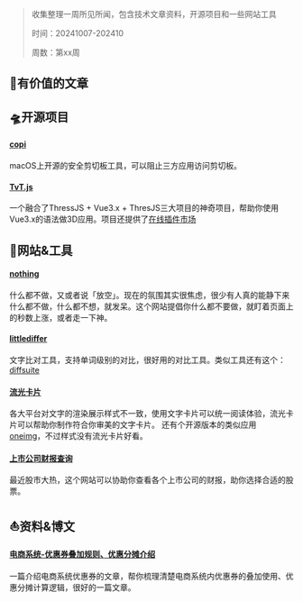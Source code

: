 > 收集整理一周所见所闻，包含技术文章资料，开源项目和一些网站工具
> 
> 时间：20241007-202410
> 
> 周数：第xx周

## 📜有价值的文章

## 🛸开源项目

#### [copi](https://github.com/s1ntoneli/Copi)
macOS上开源的安全剪切板工具，可以阻止三方应用访问剪切板。

#### [TvT.js](https://github.com/hawk86104/icegl-three-vue-tres)
一个融合了ThressJS + Vue3.x + ThresJS三大项目的神奇项目，帮助你使用Vue3.x的语法做3D应用。项目还提供了[在线插件市场](http://oss.icegl.cn/#/)


## 🚀网站&工具

#### [nothing](https://nothing.mvze.net/)
什么都不做，又或者说「放空」。现在的氛围其实很焦虑，很少有人真的能静下来什么都不做，什么都不想，就发呆。这个网站提倡你什么都不要做，就盯着页面上的秒数上涨，或者走一下神。

#### [littlediffer](https://www.littlediffer.com/)
文字比对工具，支持单词级别的对比，很好用的对比工具。类似工具还有这个：[diffsuite](https://diffsuite.com/)

#### [流光卡片](https://fireflycard.shushiai.com/)
各大平台对文字的渲染展示样式不一致，使用文字卡片可以统一阅读体验，流光卡片可以帮助你制作符合你审美的文字卡片。
还有个开源版本的类似应用 [oneimg](https://github.com/byodian/oneimg)，不过样式没有流光卡片好看。

#### [上市公司财报查询](https://discountingcashflows.com/)
最近股市大热，这个网站可以协助你查看各个上市公司的财报，助你选择合适的股票。

[]()

## ⛵资料&博文

#### [电商系统-优惠券叠加规则、优惠分摊介绍](https://www.woshipm.com/operate/4191246.html)
一篇介绍电商系统优惠券的文章，帮你梳理清楚电商系统内优惠券的叠加使用、优惠分摊计算逻辑，很好的一篇文章。